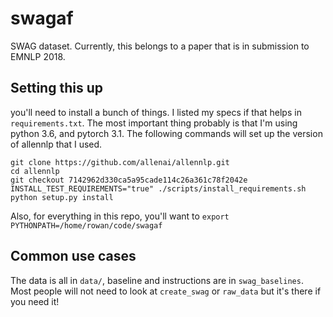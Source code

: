 # swagaf
SWAG dataset. Currently, this belongs to a paper that is in submission to EMNLP 2018.

## Setting this up
you'll need to install a bunch of things. I listed my specs if that helps in `requirements.txt`. The most important thing probably is that I'm using python 3.6, and pytorch 3.1. The following commands will set up the version of allennlp that I used.

``` 
git clone https://github.com/allenai/allennlp.git
cd allennlp    
git checkout 7142962d330ca5a95cade114c26a361c78f2042e
INSTALL_TEST_REQUIREMENTS="true" ./scripts/install_requirements.sh
python setup.py install
```


Also, for everything in this repo, you'll want to ```export PYTHONPATH=/home/rowan/code/swagaf```



## Common use cases

The data is all in `data/`, baseline and instructions are in `swag_baselines`. Most people will not need to look at `create_swag` or `raw_data` but it's there if you need it!